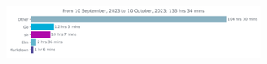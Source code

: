 <img
  src="https://github.com/avinal/avinal/blob/main/images/stat.svg"
  alt="Avinal WakaTime Activity"
/>

